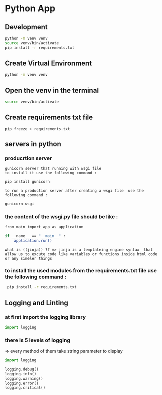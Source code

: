 # Python App 

## Development 
```bash 
python -m venv venv 
source venv/bin/activate
pip install -r requirements.txt
``` 
## Create Virtual Environment <venv>
```bash
python -m venv venv
``` 
## Open the venv in the terminal 
```bash 
source venv/bin/activate 
```
## Create requirements txt file
```bash
pip freeze > requirements.txt 
```
## servers in python 
### producrtion server
``` gunicorn server that running with wsgi file ```<br>
```to install it use the following command : ```
```bash 
pip install gunicorn 
```
```to run a production server after creating a wsgi file  use the following command : ```
```bash 
gunicorn wsgi
```
### the content of the wsgi.py file should be like : 
```bash
from main import app as application

if __name__ == "__main__" : 
    application.run()
``` 
`what is ((jinja)) ?? => jinja is a templateing engine syntax  that allow us to excute code like variables or functions inside html code or any simeler things `

### to install the used modules from the requirements.txt file use the following command : 
```bash 
 pip install -r requirements.txt   
```
## Logging and Linting 
### at first import the logging library 
```python 
import logging
```
### there is 5 levels of logging
=> every method of them take string parameter to display 

```python 
import logging

logging.debug()
logging.info()
logging.warning()
logging.error()
logging.critical()
```